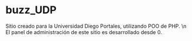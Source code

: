 buzz_UDP
========

Sitio creado para la Universidad Diego Portales, utilizando POO de PHP. \n
El panel de administración de este sitio es desarrollado desde 0.
